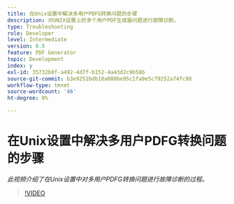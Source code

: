 ```yaml
---
title: 在Unix设置中解决多用户PDFG转换问题的步骤
description: 对UNIX设置上的多个用户PDF生成器问题进行故障诊断。
type: Troubleshooting
role: Developer
level: Intermediate
version: 6.5
feature: PDF Generator
topic: Development
index: y
exl-id: 35732b0f-a492-4d7f-b152-4a43d2c9b58b
source-git-commit: b3e9251bdb18a008be95c1fa9e5c79252a74fc98
workflow-type: tm+mt
source-wordcount: '46'
ht-degree: 0%

---
```



# 在Unix设置中解决多用户PDFG转换问题的步骤

*此视频介绍了在Unix设置中对多用户PDFG转换问题进行故障诊断的过程。*

>[!VIDEO](https://video.tv.adobe.com/v/335549?quality=12&learn=on)
